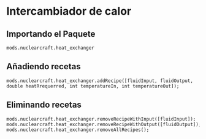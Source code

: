 # Intercambiador de calor

## Importando el Paquete
`mods.nuclearcraft.heat_exchanger`

## Añadiendo recetas
```zenscript
mods.nuclearcraft.heat_exchanger.addRecipe([fluidInput, fluidOutput, double heatRrequerred, int temperatureIn, int temperatureOut]);
```

## Eliminando recetas
```zenscript
mods.nuclearcraft.heat_exchanger.removeRecipeWithInput([fluidInput]);
mods.nuclearcraft.heat_exchanger.removeRecipeWithOutput([fluidOutput]);
mods.nuclearcraft.heat_exchanger.removeAllRecipes();
```